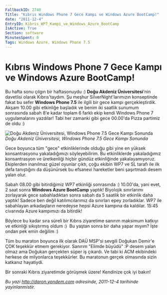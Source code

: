```yaml
---
FallbackID: 2740
Title: "Kıbrıs Windows Phone 7 Gece Kampı ve Windows Azure BootCamp!"
date: "2011-12-4"
EntryID: Kibris_WP7_Kampi_ve_Windows_Azure_BootCamp
IsActive: True
Section: software
MinutesSpent: 0
Tags: Windows Azure, Windows Phone 7.5
---
```

# Kıbrıs Windows Phone 7 Gece Kampı ve Windows Azure BootCamp!
Bu hafta sonu çılgın bir haftasonuydu :) **Doğu Akdeniz
Üniversitesi**'nin davetlisi olarak Kıbrıs'taydım. Şu meşhur
SilverNight'larımızın konseptinde fakat bu sefer **Windows Phone 7.5**
ile ilgili bir gece kampı gerçekleştirdik. Akşam 10.00 gibi etkinliğe
başladık ve benim iki saatlik sunumum sonrasında sabah 8'e kadar toplam
6 farklı ekip kendi Windows Phone 7 uygulamalarını yazdılar! Tabi her
zamanki gibi gece 00.00'da Pizza partimiz de oldu :)

![Doğu Akdeniz Üniversitesi, Windows Phone 7.5 Gece Kampı
Sonunda](media/Kibris_WP7_Kampi_ve_Windows_Azure_BootCamp/wp7camp_cyprus.jpg)\
*Doğu Akdeniz Üniversitesi, Windows Phone 7.5 Gece Kampı Sonunda*

Gece boyunca tüm "gece" etkinliklerinde olduğu gibi yine en yüksek
konsantrasyonu yakaladığımızı söyleyebilirim. Bu etkinliklerde
yakaladığımız konsantrasyon ve üretkenliği hiçbir gündüz etkinliğinde
yakalayamıyoruz. Ekiplerden inanılmaz güzel oyunlar çıktı, çoğu ekibin
WP7 ve SL tarafı ile ilk defa tanıştığını da düşünürsek bu efsanevi
hareketler beni şaşırtmadı desem yalan olur.

Sabah 08.00 gibi bitirdiğimiz WP7 etkinliği sonrasında :) 10.00'da, yani
evet, 2 saat sonra **Windows Azure BootCamp** yaptık! Biyolojik
sınırlarımı zorlayarak gece sabahladıktan sonra sabah da 5 saatlik bir
etkinlik daha yaptık! Sadece ben değil katılımcılarımız da sınırları
epey zorladıklar. WP7 ile sabahlayan arkadaşların neredeyse hepsi Azure
kampına da kaldılar. 15:45 civarında Azure kampımızı da bitirdik!

Böylece bu kadar sıra süreli bir Kıbrıs ziyaretime sanırım maksimum
katkıyı ve etkinliği sıkıştırmış oldum :)  Bu yaştan sonra bir daha
yapar mıyım? İşte ondan pek emin değilim :)

Tüm bu maraton boyunca ilk olarak DAÜ MSP'si sevgili Doğukan Demir'e ÇOK
teşekkür etmem gerekiyor. Sanırım "Elimde büyüdü" :P desem yalan olmaz
ama Doğukan gerçekten süper iş çıkardı. Ve tabi ki ACM ekibindeki
herkese de milyonlarca teşekkürler. Bu maratonun gerçek olmasında sizin
katkanız hayatiydi.

Bir sonraki Kıbrıs ziyaretimde görüşmek üzere! Kendinize çok iyi bakın!



*Bu yazi http://daron.yondem.com adresinde, 2011-12-4 tarihinde yayinlanmistir.*
